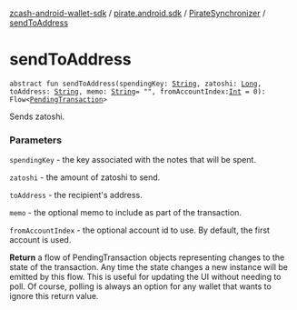 [zcash-android-wallet-sdk](../../index.md) / [pirate.android.sdk](../index.md) / [PirateSynchronizer](index.md) / [sendToAddress](./send-to-address.md)

# sendToAddress

`abstract fun sendToAddress(spendingKey: `[`String`](https://kotlinlang.org/api/latest/jvm/stdlib/kotlin/-string/index.html)`, zatoshi: `[`Long`](https://kotlinlang.org/api/latest/jvm/stdlib/kotlin/-long/index.html)`, toAddress: `[`String`](https://kotlinlang.org/api/latest/jvm/stdlib/kotlin/-string/index.html)`, memo: `[`String`](https://kotlinlang.org/api/latest/jvm/stdlib/kotlin/-string/index.html)` = "", fromAccountIndex: `[`Int`](https://kotlinlang.org/api/latest/jvm/stdlib/kotlin/-int/index.html)` = 0): Flow<`[`PendingTransaction`](../../pirate.android.sdk.db.entity/-pending-transaction/index.md)`>`

Sends zatoshi.

### Parameters

`spendingKey` - the key associated with the notes that will be spent.

`zatoshi` - the amount of zatoshi to send.

`toAddress` - the recipient's address.

`memo` - the optional memo to include as part of the transaction.

`fromAccountIndex` - the optional account id to use. By default, the first account is used.

**Return**
a flow of PendingTransaction objects representing changes to the state of the
transaction. Any time the state changes a new instance will be emitted by this flow. This is
useful for updating the UI without needing to poll. Of course, polling is always an option
for any wallet that wants to ignore this return value.

